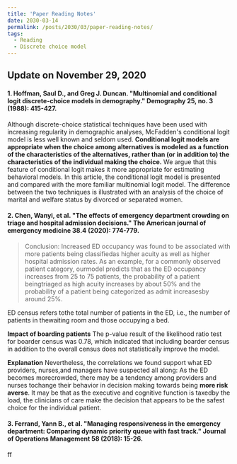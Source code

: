 ```yaml
---
title: 'Paper Reading Notes'
date: 2030-03-14
permalink: /posts/2030/03/paper-reading-notes/
tags:
  - Reading
  - Discrete choice model
---
```


## Update on November 29, 2020

#### 1. Hoffman, Saul D., and Greg J. Duncan. "Multinomial and conditional logit discrete-choice models in demography." Demography 25, no. 3 (1988): 415-427.


Although discrete-choice statistical techniques have been used with increasing regularity in demographic analyses, McFadden's conditional logit model is less well known and seldom used. **Conditional logit models are appropriate when the choice among alternatives is modeled as a function of the characteristics of the alternatives, rather than (or in addition to) the characteristics of the individual making the choice.** We argue that this feature of conditional logit makes it more appropriate for estimating behavioral models. In this article, the conditional logit model is presented and compared with the more familiar multinomial logit model. The difference between the two techniques is illustrated with an analysis of the choice of marital and welfare status by divorced or separated women.


#### 2. Chen, Wanyi, et al. "The effects of emergency department crowding on triage and hospital admission decisions." The American journal of emergency medicine 38.4 (2020): 774-779.

>Conclusion: Increased ED occupancy was found to be associated with more patients being classifiedas higher acuity as well as higher hospital admission rates. As an example, for a commonly observed patient category, ourmodel predicts that as the ED occupancy increases from 25 to 75 patients, the probability of a patient beingtriaged as high acuity increases by about 50% and the probability of a patient being categorized as admit increasesby around 25%.

ED census refers tothe total number of patients in the ED, i.e., the number of patients in thewaiting room and those occupying a bed.

**Impact of boarding patients** The p-value result of the likelihood ratio test for boarder census was 0.78, which indicated that including boarder census in addition to the overall census does not statistically improve the model.

**Explanation** Nevertheless, the correlations we found support what ED providers, nurses,and managers have suspected all along: As the ED becomes morecrowded, there may be a tendency among providers and nurses tochange their behavior in decision making towards being **more risk averse**. It may be that as the executive and cognitive function is taxedby the load, the clinicians of care make the decision that appears to be the safest choice for the individual patient.


#### 3. Ferrand, Yann B., et al. "Managing responsiveness in the emergency department: Comparing dynamic priority queue with fast track." Journal of Operations Management 58 (2018): 15-26.

ff
